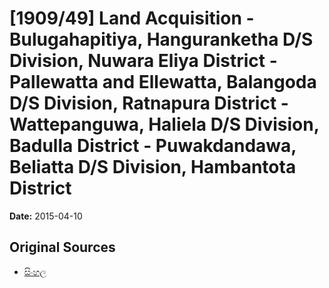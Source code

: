 # [1909/49] Land Acquisition - Bulugahapitiya, Hanguranketha D/S Division, Nuwara Eliya  District - Pallewatta and Ellewatta, Balangoda D/S Division, Ratnapura District - Wattepanguwa, Haliela D/S Division, Badulla District - Puwakdandawa, Beliatta D/S Division, Hambantota District

**Date:** 2015-04-10

## Original Sources

- [සිංහල](https://documents.gov.lk/view/extra-gazettes/2015/4/1909-49_S.pdf)
